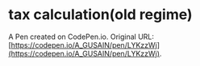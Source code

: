 # tax calculation(old regime)

A Pen created on CodePen.io. Original URL: [https://codepen.io/A_GUSAIN/pen/LYKzzWj](https://codepen.io/A_GUSAIN/pen/LYKzzWj).

